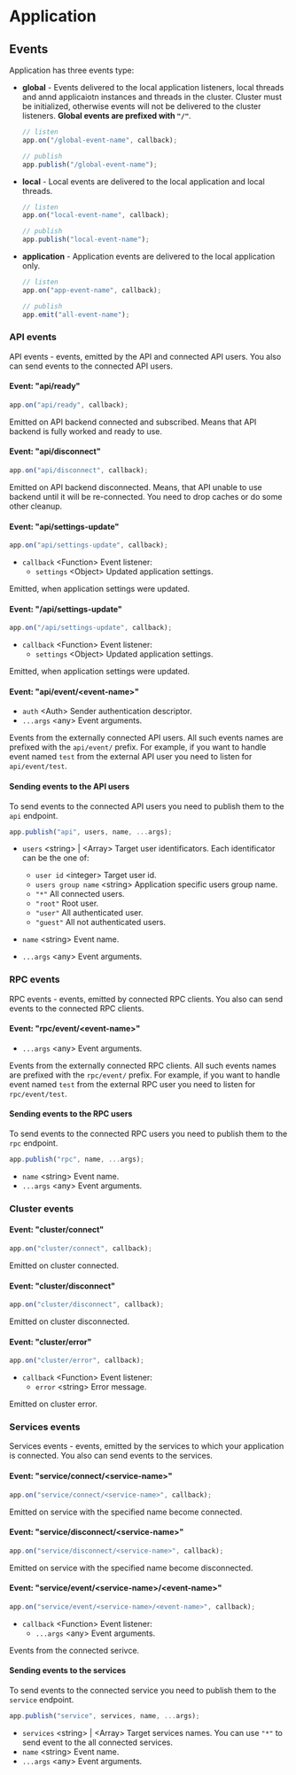 # Application

## Events

Application has three events type:

-   **global** - Events delivered to the local application listeners, local threads and annd applicaiotn instances and threads in the cluster. Cluster must be initialized, otherwise events will not be delivered to the cluster listeners. **Global events are prefixed with `"/"`**.

    ```javascript
    // listen
    app.on("/global-event-name", callback);

    // publish
    app.publish("/global-event-name");
    ```

-   **local** - Local events are delivered to the local application and local threads.

    ```javascript
    // listen
    app.on("local-event-name", callback);

    // publish
    app.publish("local-event-name");
    ```

-   **application** - Application events are delivered to the local application only.

    ```javascript
    // listen
    app.on("app-event-name", callback);

    // publish
    app.emit("all-event-name");
    ```

### API events

API events - events, emitted by the API and connected API users. You also can send events to the connected API users.

#### Event: "api/ready"

```javascript
app.on("api/ready", callback);
```

Emitted on API backend connected and subscribed. Means that API backend is fully worked and ready to use.

#### Event: "api/disconnect"

```javascript
app.on("api/disconnect", callback);
```

Emitted on API backend disconnected. Means, that API unable to use backend until it will be re-connected. You need to drop caches or do some other cleanup.

#### Event: "api/settings-update"

```javascript
app.on("api/settings-update", callback);
```

-   `callback` <Function\> Event listener:
    -   `settings` <Object\> Updated application settings.

Emitted, when application settings were updated.

#### Event: "/api/settings-update"

```javascript
app.on("/api/settings-update", callback);
```

-   `callback` <Function\> Event listener:
    -   `settings` <Object\> Updated application settings.

Emitted, when application settings were updated.

#### Event: "api/event/<event-name\>"

-   `auth` <Auth\> Sender authentication descriptor.
-   `...args` <any\> Event arguments.

Events from the externally connected API users. All such events names are prefixed with the `api/event/` prefix. For example, if you want to handle event named `test` from the external API user you need to listen for `api/event/test`.

#### Sending events to the API users

To send events to the connected API users you need to publish them to the `api` endpoint.

```javascript
app.publish("api", users, name, ...args);
```

-   `users` <string\> | <Array\> Target user identificators. Each identificator can be the one of:

    -   `user id` <integer\> Target user id.
    -   `users group name` <string\> Application specific users group name.
    -   `"*"` All connected users.
    -   `"root"` Root user.
    -   `"user"` All authenticated user.
    -   `"guest"` All not authenticated users.

-   `name` <string\> Event name.
-   `...args` <any\> Event arguments.

### RPC events

RPC events - events, emitted by connected RPC clients. You also can send events to the connected RPC clients.

#### Event: "rpc/event/<event-name\>"

-   `...args` <any\> Event arguments.

Events from the externally connected RPC clients. All such events names are prefixed with the `rpc/event/` prefix. For example, if you want to handle event named `test` from the external RPC user you need to listen for `rpc/event/test`.

#### Sending events to the RPC users

To send events to the connected RPC users you need to publish them to the `rpc` endpoint.

```javascript
app.publish("rpc", name, ...args);
```

-   `name` <string\> Event name.
-   `...args` <any\> Event arguments.

### Cluster events

#### Event: "cluster/connect"

```javascript
app.on("cluster/connect", callback);
```

Emitted on cluster connected.

#### Event: "cluster/disconnect"

```javascript
app.on("cluster/disconnect", callback);
```

Emitted on cluster disconnected.

#### Event: "cluster/error"

```javascript
app.on("cluster/error", callback);
```

-   `callback` <Function\> Event listener:
    -   `error` <string\> Error message.

Emitted on cluster error.

### Services events

Services events - events, emitted by the services to which your application is connected. You also can send events to the services.

#### Event: "service/connect/<service-name\>"

```javascript
app.on("service/connect/<service-name>", callback);
```

Emitted on service with the specified name become connected.

#### Event: "service/disconnect/<service-name\>"

```javascript
app.on("service/disconnect/<service-name>", callback);
```

Emitted on service with the specified name become disconnected.

#### Event: "service/event/<service-name\>/<event-name\>"

```javascript
app.on("service/event/<service-name>/<event-name>", callback);
```

-   `callback` <Function\> Event listener:
    -   `...args` <any\> Event arguments.

Events from the connected serivce.

#### Sending events to the services

To send events to the connected service you need to publish them to the `service` endpoint.

```javascript
app.publish("service", services, name, ...args);
```

-   `services` <string\> | <Array\> Target services names. You can use `"*"` to send event to the all connected services.
-   `name` <string\> Event name.
-   `...args` <any\> Event arguments.

